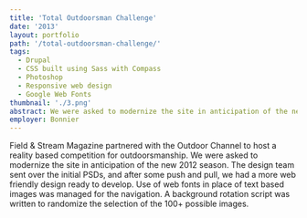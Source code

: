 ```yaml
---
title: 'Total Outdoorsman Challenge'
date: '2013'
layout: portfolio
path: '/total-outdoorsman-challenge/'
tags:
  - Drupal
  - CSS built using Sass with Compass
  - Photoshop
  - Responsive web design
  - Google Web Fonts
thumbnail: './3.png'
abstract: We were asked to modernize the site in anticipation of the new 2012 season.
employer: Bonnier
---
```


Field & Stream Magazine partnered with the Outdoor Channel to host a reality based competition for outdoorsmanship. We were asked to modernize the site in anticipation of the new 2012 season. The design team sent over the initial PSDs, and after some push and pull, we had a more web friendly design ready to develop. Use of web fonts in place of text based images was managed for the navigation. A background rotation script was written to randomize the selection of the 100+ possible images.
